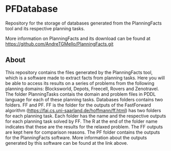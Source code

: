 # PFDatabase
Repository for the storage of databases generated from the PlanningFacts tool and its respective planning tasks.

More information on PlanningFacts and its download can be found at <https://github.com/AndreTGMello/PlanningFacts.git>

## About
This repository contains the files generated by the PlanningFacts tool, which is a software made to extract facts from planning tasks. Here you will be able to access its results on a series of problems from the following planning domains: Blocksworld, Depots, Freecell, Rovers and Zenotravel.
The folder PlanningTasks contais the domain and problem files in PDDL language for each of these planning tasks.
Databases folders contains two folders. FF and PF.
FF is the folder for the outputs of the FastForward algorithm (https://fai.cs.uni-saarland.de/hoffmann/ff.html) has two folders for each planning task. Each folder has the name and the respective outputs for each planning task solved by FF. The R at the end of the folder name indicates that these are the results for the relaxed problem. The FF outputs are kept here for comparison reasons.
The PF folder contains the outputs for the PlanningFacts software. More information about the outputs generated by this software can be found at the link above.
